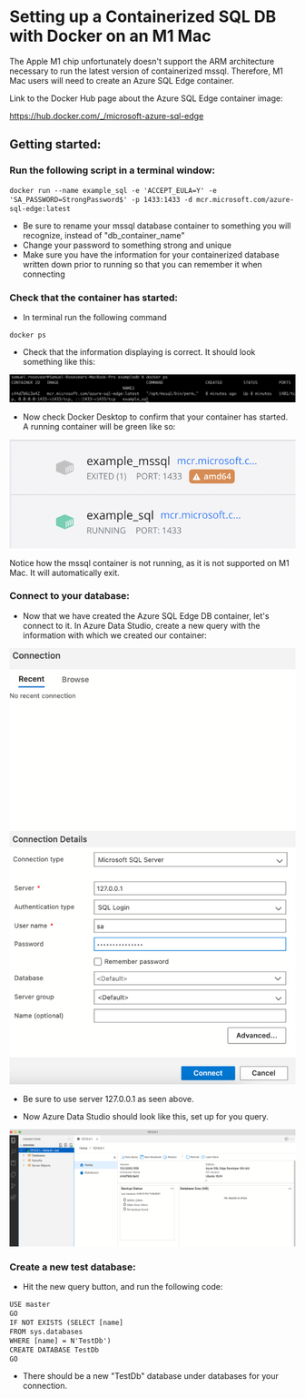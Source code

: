 # Setting up a Containerized SQL DB with Docker on an M1 Mac

The Apple M1 chip unfortunately doesn't support the ARM architecture necessary to run the latest version of containerized mssql. Therefore, M1 Mac users will need to create an Azure SQL Edge container.

Link to the Docker Hub page about the Azure SQL Edge container image:

https://hub.docker.com/_/microsoft-azure-sql-edge

## Getting started:

### Run the following script in a terminal window:
```
docker run --name example_sql -e 'ACCEPT_EULA=Y' -e 'SA_PASSWORD=StrongPassword$' -p 1433:1433 -d mcr.microsoft.com/azure-sql-edge:latest
```
- Be sure to rename your mssql database container to something you will recognize, instead of "db_container_name"
- Change your password to something strong and unique
- Make sure you have the information for your containerized database written down prior to running so that you can remember it when connecting

### Check that the container has started:

- In terminal run the following command
```
docker ps
```
- Check that the information displaying is correct. It should look something like this:

![](dockerpsoutput.png)

- Now check Docker Desktop to confirm that your container has started. A running container will be green like so:

![](dockerdesktop.png)

Notice how the mssql container is not running, as it is not supported on M1 Mac. It will automatically exit.

### Connect to your database:

- Now that we have created the Azure SQL Edge DB container, let's connect to it. In Azure Data Studio, create a new query with the information with which we created our container:

![](newConnection.png)

- Be sure to use server 127.0.0.1 as seen above.

- Now Azure Data Studio should look like this, set up for you query.

![](azuredshome.png)

### Create a new test database:

- Hit the new query button, and run the following code:

```
USE master
GO
IF NOT EXISTS (SELECT [name]
FROM sys.databases
WHERE [name] = N'TestDb')
CREATE DATABASE TestDb
GO
```

- There should be a new "TestDb" database under databases for your connection.




